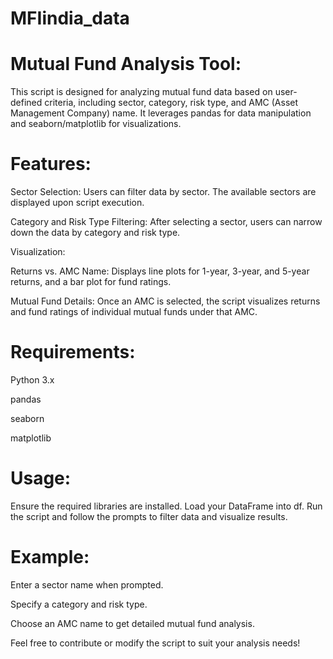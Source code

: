 # MFIindia_data
# Mutual Fund Analysis Tool:

This script is designed for analyzing mutual fund data based on user-defined criteria, including sector, category, risk type, and AMC (Asset Management Company) name. 
It leverages pandas for data manipulation and seaborn/matplotlib for visualizations.

# Features:
Sector Selection: 
Users can filter data by sector. The available sectors are displayed upon script execution.

Category and Risk Type Filtering: 
After selecting a sector, users can narrow down the data by category and risk type.

Visualization:
       
Returns vs. AMC Name: 
                      Displays line plots for 1-year, 3-year, and 5-year returns, and a bar plot for fund ratings.
                      
Mutual Fund Details:
                      Once an AMC is selected, the script visualizes returns and fund ratings of individual mutual funds under that AMC.
                      

# Requirements:
Python 3.x

pandas

seaborn

matplotlib


# Usage:
Ensure the required libraries are installed.
Load your DataFrame into df.
Run the script and follow the prompts to filter data and visualize results.

# Example:
Enter a sector name when prompted.

Specify a category and risk type.

Choose an AMC name to get detailed mutual fund analysis.

Feel free to contribute or modify the script to suit your analysis needs!
